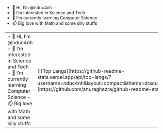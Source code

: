 - 👋 Hi, I’m @nduc4nh
- 👀 I’m interested in Science and Tech
- 🌱 I’m currently learning Computer Science
- 📫 Big love with Math and some silly stuffs
<table>
  <tbody>
    <tr>
      <td>
        - 👋 Hi, I’m @nduc4nh
        - 👀 I’m interested in Science and Tech
        - 🌱 I’m currently learning Computer Science
        - 📫 Big love with Math and some silly stuffs
      </td>
      <td>
          [![Top Langs](https://github-readme-stats.vercel.app/api/top-langs/?username=nduc4nh&layout=compact&theme=dracula)](https://github.com/anuraghazra/github-readme-stats)
      </td>
    </tr>
  </tbody>
</table> 

<!---
nduc4nh/nduc4nh is a ✨ special ✨ repository because its `README.md` (this file) appears on your GitHub profile.
You can click the Preview link to take a look at your changes.
--->
